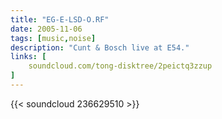```yaml
---
title: "EG-E-LSD-O.RF"
date: 2005-11-06
tags: [music,noise]
description: "Cunt & Bosch live at E54."
links: [
	soundcloud.com/tong-disktree/2peictq3zzup
]
---
```

{{< soundcloud 236629510 >}}
